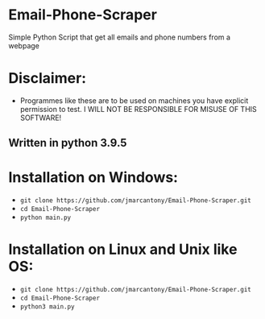 # Email-Phone-Scraper
Simple Python Script that get all emails and phone numbers from a webpage

# Disclaimer: 
- Programmes like these are to be used on machines you have explicit permission to test. I WILL NOT BE RESPONSIBLE FOR MISUSE OF THIS SOFTWARE!

## Written in python 3.9.5

# Installation on Windows:
* `git clone https://github.com/jmarcantony/Email-Phone-Scraper.git`
* `cd Email-Phone-Scraper`
* `python main.py`

# Installation on Linux and Unix like OS:
* `git clone https://github.com/jmarcantony/Email-Phone-Scraper.git`
* `cd Email-Phone-Scraper`
* `python3 main.py`
